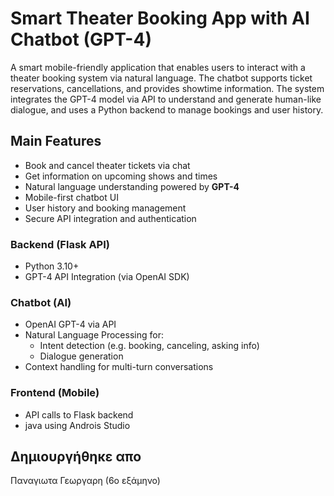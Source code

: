 #  Smart Theater Booking App with AI Chatbot (GPT-4)

A smart mobile-friendly application that enables users to interact with a theater booking system via natural language. The chatbot supports ticket reservations, cancellations, and provides showtime information. The system integrates the GPT-4 model via API to understand and generate human-like dialogue, and uses a Python backend to manage bookings and user history.

##  Main Features

-  Book and cancel theater tickets via chat
-  Get information on upcoming shows and times
-  Natural language understanding powered by **GPT-4**
-  Mobile-first chatbot UI
-  User history and booking management
-  Secure API integration and authentication



###  Backend (Flask API)
- Python 3.10+
- GPT-4 API Integration (via OpenAI SDK)


###  Chatbot (AI)
- OpenAI GPT-4 via API
- Natural Language Processing for:
  - Intent detection (e.g. booking, canceling, asking info)
  - Dialogue generation
- Context handling for multi-turn conversations

###  Frontend (Mobile)
- API calls to Flask backend
- java using Androis Studio

## Δημιουργήθηκε απο 
Παναγιωτα Γεωργαρη (6ο εξάμηνο)
